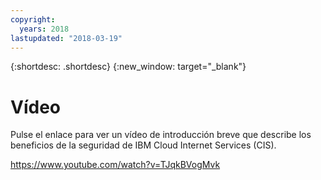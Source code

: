 ```yaml
---
copyright:
  years: 2018
lastupdated: "2018-03-19"
---
```


{:shortdesc: .shortdesc}
{:new_window: target="_blank"}

# Vídeo 

Pulse el enlace para ver un vídeo de introducción breve que describe los beneficios de la seguridad de IBM Cloud Internet Services (CIS).

https://www.youtube.com/watch?v=TJqkBVogMvk
